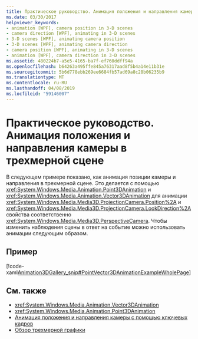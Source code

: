 ```yaml
---
title: Практическое руководство. Анимация положения и направления камеры в трехмерной сцене
ms.date: 03/30/2017
helpviewer_keywords:
- animation [WPF], camera position in 3-D scenes
- camera direction [WPF], animating in 3-D scenes
- 3-D scenes [WPF], animating camera position
- 3-D scenes [WPF], animating camera direction
- camera position [WPF], animating in 3-D scenes
- animation [WPF], camera direction in 3-D scenes
ms.assetid: 480224b7-a5e5-4165-ba7f-ef760ddff94a
ms.openlocfilehash: b64263a495ffe845a76317aad8f5b4a14e11b31e
ms.sourcegitcommit: 5b6d778ebb269ee6684fb57ad69a8c28b06235b9
ms.translationtype: MT
ms.contentlocale: ru-RU
ms.lasthandoff: 04/08/2019
ms.locfileid: "59146007"
---
```

# <a name="how-to-animate-camera-position-and-direction-in-a-3d-scene"></a>Практическое руководство. Анимация положения и направления камеры в трехмерной сцене
В следующем примере показано, как анимация позиции камеры и направления в трехмерной сцене. Это делается с помощью <xref:System.Windows.Media.Animation.Point3DAnimation> и <xref:System.Windows.Media.Animation.Vector3DAnimation> для анимации <xref:System.Windows.Media.Media3D.ProjectionCamera.Position%2A> и <xref:System.Windows.Media.Media3D.ProjectionCamera.LookDirection%2A> свойства соответственно <xref:System.Windows.Media.Media3D.PerspectiveCamera>. Чтобы изменить наблюдения сцены в ответ на событие можно использовать анимации следующим образом.  
  
## <a name="example"></a>Пример  
 [!code-xaml[Animation3DGallery_snip#PointVector3DAnimationExampleWholePage](~/samples/snippets/csharp/VS_Snippets_Wpf/Animation3DGallery_snip/CS/PointVector3DAnimationExample.xaml#pointvector3danimationexamplewholepage)]  
  
## <a name="see-also"></a>См. также

- <xref:System.Windows.Media.Animation.Vector3DAnimation>
- <xref:System.Windows.Media.Animation.Point3DAnimation>
- [Анимация положения и направления камеры с помощью ключевых кадров](how-to-animate-camera-position-and-direction-using-key-frames.md)
- [Обзор трехмерной графики](3-d-graphics-overview.md)
